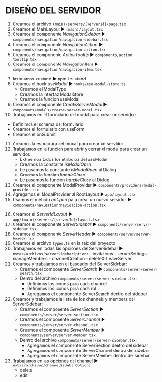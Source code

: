 <!-- Ctrl+K V para ver vista previa -->
# DISEÑO DEL SERVIDOR
<!-- Navigation Sidebar -->
1. Creamos el archivo `(main)/servers/[serverId]/page.tsx`
2. Creamos el MainLayout ► `(main)/layout.tsx`
3. Creamos el componente *NavigationSidebar* ► `components/navigation/navigation-sidebar.tsx`
4. Creamos el componente *NavigationAction* ► `components/navigation/navigation-action.tsx`
5. Creamos el componente *ActionTooltip* ► `components/action-tooltip.tsx`
6. Creamos el componente *NavigationItem* ► `components/navigation/navigation-item.tsx`
<!-- Server Modal -->
7. Instalamos zustand ► npm i zustand
8. Creamos el hook *useModal* ► `hooks/use-modal-store.ts`
   - Creamos el ModalType
   - Creamos la interfaz ModalStore
   - Creamos la funcion useModal
9.  Creamos el componente *CreateServerModal* ► `components/modals/create-server-modal.tsx`
10. Trabajamos en el formulario del modal para crear un servidor:
   - Definimos el schema del formulario
   - Creamos el formulario con useForm
   - Creamos el onSubmit
11. Creamos la estructura del modal para crear un servidor
12. Trabajamos en la funcion para abrir y cerrar el modal para crear un servidor:
    - Extraemos todos los atributos del useModal
    - Creamos la constante *isModalOpen*
    - Le pasamos la constante *isModalOpen* al Dialog
    - Creamos la funcion *handleClose*
    - Le pasamos la funcion *handleClose* al Dialog
13. Creamos el componente ModalProvider ► `components/providers/modal-provider.tsx`
14. Agregamos el ModalProvider al RootLayout ► `app/layout.tsx`
15. Usamos el metodo *onOpen* para crear un nuevo servidor ► `components/navigation/navigation-action.tsx`
<!-- Server Sidebar -->
16.  Creamos el *ServerIdLayout* ► `app/(main)/servers/[serverId]/layout.tsx`
17.  Creamos el componente *ServerSidebar* ► `components/server/server-sidebar.tsx`
18.  Creamos el componente *ServerHeader* ► `components/server/server-header.tsx`
19.  Creamos el archivo `types.ts` en la raiz del proyecto
20.  Trabajamos en todas las opciones del ServerSidebar ► `notas/archivos/serverSidebarOptions`
    - invitations
    - serverSettings
    - manageMembers
    - channelCreation
    - deleteOrLeaveServer
21. Creamos y trabajamos en el buscador del ServerSidebar:
    - Creamos el componente *ServerSearch* ► `components/server/server-search.tsx`
    - Dentro del archivo `components/server/server-sidebar.tsx`:
      - Definimos los iconos para cada channel
      - Definimos los iconos para cada rol
      - Agregamos el componente ServerSearch dentro del sidebar
22. Creamos y trabajamos la lista de los channels y members del ServerSidebar:
    - Creamos el componente *ServerSection* ► `components/server/server-section.tsx`
    - Creamos el componente *ServerChannel* ► `components/server/server-channel.tsx`
    - Creamos el componente *ServerMember* ► `components/server/server-member.tsx`
    - Dentro del archivo `components/server/server-sidebar.tsx`:
      - Agregamos el componente ServerSection dentro del sidebar
      - Agregamos el componente ServerChannel dentro del sidebar
      - Agregamos el componente ServerMember dentro del sidebar
23. Trabajamos en las opciones del channel ► `notas/archivos/channelSidebarOptions`
    - delete
    - edit
